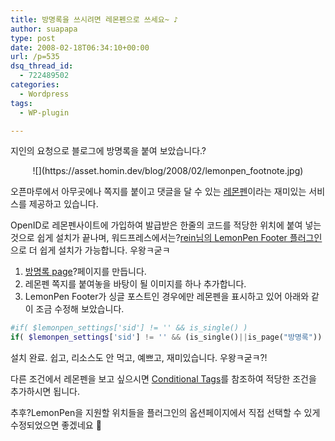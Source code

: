 ```yaml
---
title: 방명록을 쓰시려면 레몬펜으로 쓰세요~ ♪
author: suapapa
type: post
date: 2008-02-18T06:34:10+00:00
url: /p=535
dsq_thread_id:
  - 722489502
categories:
  - Wordpress
tags:
  - WP-plugin

---
```

지인의 요청으로 블로그에 방명록을 붙여 보았습니다.?

<p align="left" style="text-align: center">
  ![](https://asset.homin.dev/blog/2008/02/lemonpen_footnote.jpg)
</p>

<p align="left" style="text-align: center">
  
</p>

오픈마루에서 아무곳에나 쪽지를 붙이고 댓글을 달 수 있는 [레몬펜](http://www.lemonpen.com/)이라는 재미있는 서비스를 제공하고 있습니다.

OpenID로 레몬펜사이트에 가입하여 발급받은 한줄의 코드를 적당한 위치에 붙여 넣는 것으로 쉽게 설치가 끝나며, 워드프레스에서는?[rein님의 LemonPen Footer 플러그인][1]으로 더 쉽게 설치가 가능합니다. 우왕ㅋ굳ㅋ

  1. [방명록 page][2]?페이지를 만듭니다.
  2. 레몬펜 쪽지를 붙여놓을 바탕이 될 이미지를 하나 추가합니다.
  3. LemonPen Footer가 싱글 포스트인 경우에만 레몬펜을 표시하고 있어 아래와 같이 조금 수정해 보았습니다.

```PHP
#if( $lemonpen_settings['sid'] != '' && is_single() )
if( $lemonpen_settings['sid'] != '' && (is_single()||is_page("방명록")) )

```

설치 완료. 쉽고, 리소스도 안 먹고, 예쁘고, 재미있습니다. 우왕ㅋ굳ㅋ?!

다른 조건에서 레몬펜을 보고 싶으시면 [Conditional Tags][3]를 참조하여 적당한 조건을 추가하시면 됩니다.

추후?LemonPen을 지원할 위치들을 플러그인의 옵션페이지에서 직접 선택할 수 있게 수정되었으면 좋겠네요 🙂

 [1]: http://rein.upnl.org/wordpress/archives/477
 [2]: https://homin.dev/wp/?page_id=79
 [3]: http://wordpress.co.kr/codex/Conditional_Tags
